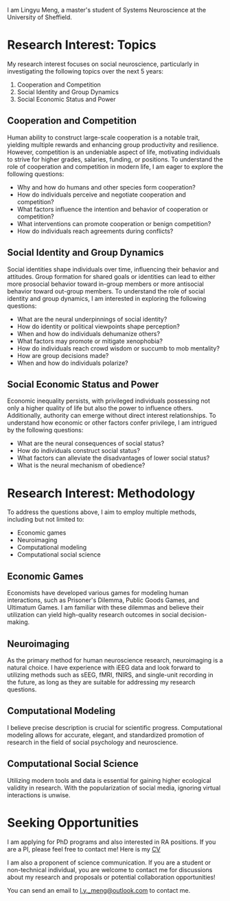 I am Lingyu Meng, a master's student of Systems Neuroscience at the University of Sheffield.
# Research Interest: Topics
My research interest focuses on social neuroscience, particularly in investigating the following topics over the next 5 years:
1. Cooperation and Competition
2. Social Identity and Group Dynamics
3. Social Economic Status and Power
## Cooperation and Competition
Human ability to construct large-scale cooperation is a notable trait, yielding multiple rewards and enhancing group productivity and resilience. However, competition is an undeniable aspect of life, motivating individuals to strive for higher grades, salaries, funding, or positions. To understand the role of cooperation and competition in modern life, I am eager to explore the following questions:
- Why and how do humans and other species form cooperation?
- How do individuals perceive and negotiate cooperation and competition?
- What factors influence the intention and behavior of cooperation or competition?
- What interventions can promote cooperation or benign competition?
- How do individuals reach agreements during conflicts?
## Social Identity and Group Dynamics
Social identities shape individuals over time, influencing their behavior and attitudes. Group formation for shared goals or identities can lead to either more prosocial behavior toward in-group members or more antisocial behavior toward out-group members. To understand the role of social identity and group dynamics, I am interested in exploring the following questions:
- What are the neural underpinnings of social identity?
- How do identity or political viewpoints shape perception?
- When and how do individuals dehumanize others?
- What factors may promote or mitigate xenophobia?
- How do individuals reach crowd wisdom or succumb to mob mentality?
- How are group decisions made?
- When and how do individuals polarize?
## Social Economic Status and Power
Economic inequality persists, with privileged individuals possessing not only a higher quality of life but also the power to influence others. Additionally, authority can emerge without direct interest relationships. To understand how economic or other factors confer privilege, I am intrigued by the following questions:
- What are the neural consequences of social status?
- How do individuals construct social status?
- What factors can alleviate the disadvantages of lower social status?
- What is the neural mechanism of obedience?
# Research Interest: Methodology
To address the questions above, I aim to employ multiple methods, including but not limited to:
- Economic games
- Neuroimaging
- Computational modeling
- Computational social science
## Economic Games
Economists have developed various games for modeling human interactions, such as Prisoner's Dilemma, Public Goods Games, and Ultimatum Games. I am familiar with these dilemmas and believe their utilization can yield high-quality research outcomes in social decision-making.
## Neuroimaging
As the primary method for human neuroscience research, neuroimaging is a natural choice. I have experience with iEEG data and look forward to utilizing methods such as sEEG, fMRI, fNIRS, and single-unit recording in the future, as long as they are suitable for addressing my research questions.
## Computational Modeling
I believe precise description is crucial for scientific progress. Computational modeling allows for accurate, elegant, and standardized promotion of research in the field of social psychology and neuroscience.
## Computational Social Science
Utilizing modern tools and data is essential for gaining higher ecological validity in research. With the popularization of social media, ignoring virtual interactions is unwise.
# Seeking Opportunities
I am applying for PhD programs and also interested in RA positions. If you are a PI, please feel free to contact me! Here is my [CV]([https://github.com/Lingyu-Meng/Lingyu-Meng/blob/44f11ec4d67c45a539e49c08fb444482b7ccbb66/L.-Y.%20M.%20CV.pdf](https://github.com/Lingyu-Meng/Lingyu-Meng/blob/b0160480eefd84e6b6cd8607d3d5240e9f32dfca/L.-Y.%20M.%20CV.pdf))

I am also a proponent of science communication. If you are a student or non-technical individual, you are welcome to contact me for discussions about my research and proposals or potential collaboration opportunities!

You can send an email to l.y._meng@outlook.com to contact me.
